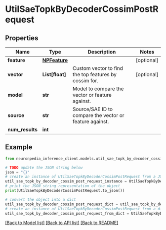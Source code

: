 # UtilSaeTopkByDecoderCossimPostRequest


## Properties

Name | Type | Description | Notes
------------ | ------------- | ------------- | -------------
**feature** | [**NPFeature**](NPFeature.md) |  | [optional] 
**vector** | **List[float]** | Custom vector to find the top features by cossim for. | [optional] 
**model** | **str** | Model to compare the vector or feature against. | 
**source** | **str** | Source/SAE ID to compare the vector or feature against. | 
**num_results** | **int** |  | 

## Example

```python
from neuronpedia_inference_client.models.util_sae_topk_by_decoder_cossim_post_request import UtilSaeTopkByDecoderCossimPostRequest

# TODO update the JSON string below
json = "{}"
# create an instance of UtilSaeTopkByDecoderCossimPostRequest from a JSON string
util_sae_topk_by_decoder_cossim_post_request_instance = UtilSaeTopkByDecoderCossimPostRequest.from_json(json)
# print the JSON string representation of the object
print(UtilSaeTopkByDecoderCossimPostRequest.to_json())

# convert the object into a dict
util_sae_topk_by_decoder_cossim_post_request_dict = util_sae_topk_by_decoder_cossim_post_request_instance.to_dict()
# create an instance of UtilSaeTopkByDecoderCossimPostRequest from a dict
util_sae_topk_by_decoder_cossim_post_request_from_dict = UtilSaeTopkByDecoderCossimPostRequest.from_dict(util_sae_topk_by_decoder_cossim_post_request_dict)
```
[[Back to Model list]](../README.md#documentation-for-models) [[Back to API list]](../README.md#documentation-for-api-endpoints) [[Back to README]](../README.md)


